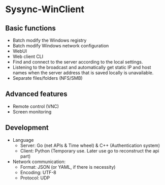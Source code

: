 # Sysync-WinClient

## Basic functions 
- Batch modify the Windows registry
- Batch modify Windows network configuration 
- WebUI
- Web client CLI
- Find and connect to the server according to the local settings.
- Listening to the broadcast and automatically get static IP and host names when the server address that is saved locally is unavailable. 
- Separate files/folders (NFS/SMB)
## Advanced features 
- Remote control (VNC)
- Screen monitoring 
## Development 
- Language
  - Server: Go (net APIs & Time wheel) & C++ (Authentication system)
  - Client: Python (Temporary use. Later use go to reconstruct the api part)
- Network communication: 
  - Format: JSON (or YAML, if there is necessity)
  - Encoding: UTF-8
  - Protocol: UDP
